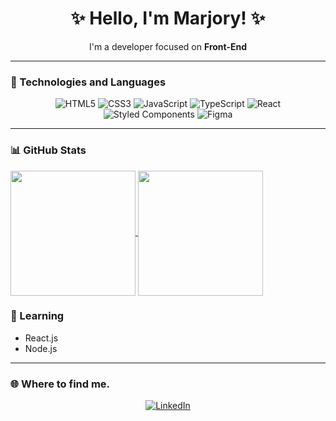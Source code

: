 <h1 align="center">✨ Hello, I'm Marjory! ✨</h1>

<p align="center">
I'm a developer focused on <strong>Front-End</strong> 
</p>

---
### 🧰 Technologies and Languages

<div align="center">
  
![HTML5](https://img.shields.io/badge/HTML5-e34c26?style=for-the-badge&logo=html5&logoColor=white)
![CSS3](https://img.shields.io/badge/CSS3-264de4?style=for-the-badge&logo=css3&logoColor=white)
![JavaScript](https://img.shields.io/badge/JavaScript-f7df1e?style=for-the-badge&logo=javascript&logoColor=black)
![TypeScript](https://img.shields.io/badge/TypeScript-007ACC?style=for-the-badge&logo=typescript&logoColor=white)
![React](https://img.shields.io/badge/React-61dafb?style=for-the-badge&logo=react&logoColor=black)
![Styled Components](https://img.shields.io/badge/Styled--Components-db7093?style=for-the-badge&logo=styled-components&logoColor=white)
![Figma](https://img.shields.io/badge/Figma-000000?style=for-the-badge&logo=figma&logoColor=white)

</div>

---

### 📊 GitHub Stats

<div>
<a href="https://github.com/anuraghazra/github-readme-stats">
<img height=200em align="center" src="https://github-readme-stats.vercel.app/api?username=marjoryts&show_icons=true&theme=tokyonight"/>
</a>
<a href="https://github.com/anuraghazra/convoychat">
<img height=200em align="center" src="https://github-readme-stats.vercel.app/api/top-langs?username=marjoryts&layout=compact&theme=dark"/>
</a>
</div>

### 🧠 Learning

- React.js
- Node.js

---

### 🌐 Where to find me.

<div align="center">
  
[![LinkedIn](https://img.shields.io/badge/LinkedIn-0e76a8?style=for-the-badge&logo=linkedin&logoColor=white)](https://www.linkedin.com/in/marjory-sousa-b77b462b7/)  
